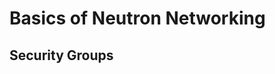 # Basics of Neutron Networking
<!-- Define the terms - what's a floating IP and why is it different than an internal IP, what's the router really doing, where do users need to look to get the systems online, etc -->

## Security Groups